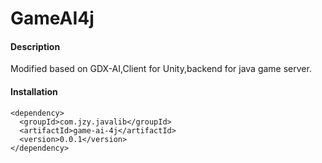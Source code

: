 # GameAI4j
#### Description
Modified based on GDX-AI,Client for Unity,backend for java game server.


#### Installation

    <dependency>
      <groupId>com.jzy.javalib</groupId>
      <artifactId>game-ai-4j</artifactId>
      <version>0.0.1</version>
    </dependency>

